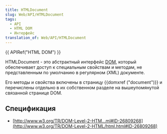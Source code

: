 ```yaml
---
title: HTMLDocument
slug: Web/API/HTMLDocument
tags:
  - API
  - HTML DOM
  - Интерфейс
translation_of: Web/API/HTMLDocument
---
```


{{ APIRef("HTML DOM") }}

HTMLDocument - это абстрактный интерфейс [DOM](/ru/docs/DOM), который обеспечивает доступ к специальным свойствам и методам, не представленным по умолчанию в регулярном (XML) документе.

Его методы и свойства включены в страницу {{domxref ("document")}} и перечислены отдельно в их собственном разделе на вышеупомянутой связанной странице DOM.

## Спецификация

- [http://www.w3.org/TR/DOM-Level-2-HTM...ml#ID-26809268](http://www.w3.org/TR/DOM-Level-2-HTML/html.html#ID-26809268)
